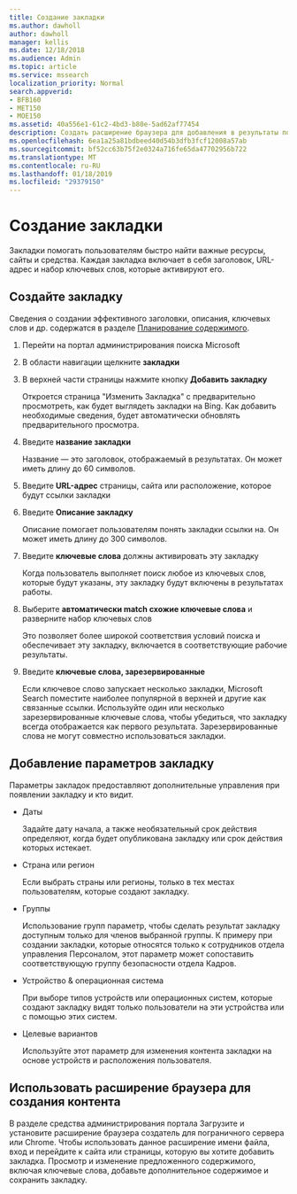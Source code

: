 ```yaml
---
title: Создание закладки
ms.author: dawholl
author: dawholl
manager: kellis
ms.date: 12/18/2018
ms.audience: Admin
ms.topic: article
ms.service: mssearch
localization_priority: Normal
search.appverid:
- BFB160
- MET150
- MOE150
ms.assetid: 40a556e1-61c2-4bd3-b80e-5ad62af77454
description: Создать расширение браузера для добавления в результаты поиска Microsoft рабочих закладки или пользователя
ms.openlocfilehash: 6ea1a25a81bdbeed40d54b3dfb3fcf12008a57ab
ms.sourcegitcommit: bf52cc63b75f2e0324a716fe65da47702956b722
ms.translationtype: MT
ms.contentlocale: ru-RU
ms.lasthandoff: 01/18/2019
ms.locfileid: "29379150"
---
```

# <a name="create-bookmarks"></a>Создание закладки

Закладки помогать пользователям быстро найти важные ресурсы, сайты и средства. Каждая закладка включает в себя заголовок, URL-адрес и набор ключевых слов, которые активируют его.
  
## <a name="create-a-bookmark"></a>Создайте закладку

Сведения о создании эффективного заголовки, описания, ключевых слов и др. содержатся в разделе [Планирование содержимого](plan-your-content.md).
  
1. Перейти на портал администрирования поиска Microsoft
    
2. В области навигации щелкните **закладки**
    
3. В верхней части страницы нажмите кнопку **Добавить закладку**
    
    Откроется страница "Изменить Закладка" с предварительно просмотреть, как будет выглядеть закладки на Bing. Как добавить необходимые сведения, будет автоматически обновлять предварительного просмотра.
    
4. Введите **название закладки**
    
    Название — это заголовок, отображаемый в результатах. Он может иметь длину до 60 символов.
    
5. Введите **URL-адрес** страницы, сайта или расположение, которое будут ссылки закладки 
    
6. Введите **Описание закладку**
    
    Описание помогает пользователям понять закладки ссылки на. Он может иметь длину до 300 символов.
    
7. Введите **ключевые слова** должны активировать эту закладку 
    
    Когда пользователь выполняет поиск любое из ключевых слов, которые будут указаны, эту закладку будут включены в результатах работы.
    
8. Выберите **автоматически match схожие ключевые слова** и разверните набор ключевых слов 
    
    Это позволяет более широкой соответствия условий поиска и обеспечивает эту закладку, включается в соответствующие рабочие результаты.
    
9. Введите **ключевые слова, зарезервированные**
    
    Если ключевое слово запускает несколько закладки, Microsoft Search поместите наиболее популярной в верхней и другие как связанные ссылки. Используйте один или несколько зарезервированные ключевые слова, чтобы убедиться, что закладку всегда отображается как первого результата. Зарезервированные слова не могут совместно использоваться закладки.
    
## <a name="add-bookmark-settings"></a>Добавление параметров закладку

Параметры закладок предоставляют дополнительные управления при появлении закладку и кто видит.
  
- Даты
    
    Задайте дату начала, а также необязательный срок действия определяют, когда будет опубликована закладку или срок действия которых истекает. 
    
- Страна или регион
    
    Если выбрать страны или регионы, только в тех местах пользователям, которые создают закладку.
    
- Группы
    
    Использование групп параметр, чтобы сделать результат закладку доступным только для членов выбранной группы. К примеру при создании закладки, которые относятся только к сотрудников отдела управления Персоналом, этот параметр может сопоставить соответствующую группу безопасности отдела Кадров.
    
- Устройство &amp; операционная система
    
    При выборе типов устройств или операционных систем, которые создают закладку видят только пользователи на эти устройства или с помощью этих систем.
    
- Целевые вариантов
    
    Используйте этот параметр для изменения контента закладки на основе устройств и расположения пользователя.
    
## <a name="use-a-browser-extension-to-create-content"></a>Использовать расширение браузера для создания контента

В разделе средства администрирования портала Загрузите и установите расширение браузера создатель для пограничного сервера или Chrome. Чтобы использовать данное расширение имени файла, вход и перейдите к сайта или страницы, которую вы хотите добавить закладка. Просмотр и изменение предложенного содержимого, включая ключевые слова, добавьте дополнительное содержимое и сохранить закладку.